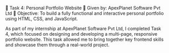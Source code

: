 🔷 Task 4: Personal Portfolio Website
🔹 Given by: ApexPlanet Software Pvt Ltd
🔹 Objective: To build a fully functional and interactive personal portfolio using HTML, CSS, and JavaScript.

As part of my internship at ApexPlanet Software Pvt Ltd, I completed Task 4, which focused on designing and developing a multi-page, responsive portfolio website. This task allowed me to bring together key frontend skills and showcase them through a real-world project.
